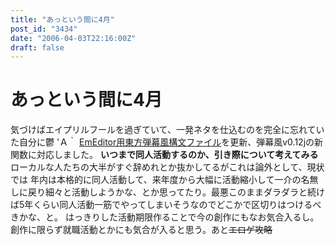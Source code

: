 ```yaml
---
title: "あっという間に4月"
post_id: "3434"
date: "2006-04-03T22:16:00Z"
draft: false
---
```


# あっという間に4月

気づけばエイプリルフールを過ぎていて、一発ネタを仕込むのを完全に忘れていた自分に鬱 'Ａ｀ [EmEditor用東方弾幕風構文ファイル](/emeditor-danmakufu)を更新、弾幕風v0.12jの新関数に対応しました。 **いつまで同人活動するのか、引き際について考えてみる** ローカルな人たちの大半がすぐ辞めれとか抜かしてるがこれは論外として、現状では 年内は本格的に同人活動して、来年度から大幅に活動縮小して一介の名無しに戻り細々と活動しようかな、とか思ってたり。最悪このままダラダラと続けば5年くらい同人活動一筋でやってしまいそうなのでどこかで区切りはつけるべきかな、と。 はっきりした活動期限作ることで今の創作にもなお気合入るし。創作に限らず就職活動とかにも気合が入ると思う。あと<del>エロゲ攻略</del>
